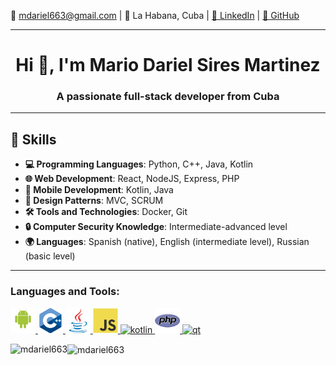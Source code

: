 📧 mdariel663@gmail.com | 📍 La Habana, Cuba | [💼 LinkedIn](https://cu.linkedin.com/in/mario-dariel-sires-martinez) | [🐙 GitHub](http://github.com/mdariel663)

---
<h1 align="center">Hi 👋, I'm Mario Dariel Sires Martinez</h1>
<h3 align="center">A passionate full-stack developer from Cuba</h3>

---
## 💪 Skills
- **💻 Programming Languages**: Python, C++, Java, Kotlin
- **🌐 Web Development**: React, NodeJS, Express, PHP
- **📱 Mobile Development**: Kotlin, Java
- **📐 Design Patterns**: MVC, SCRUM
- **🛠️ Tools and Technologies**: Docker, Git
- **🔒 Computer Security Knowledge**: Intermediate-advanced level
- **🌍 Languages**: Spanish (native), English (intermediate level), Russian (basic level)
---
<h3 align="left">Languages and Tools:</h3>
<p align="left"> <a href="https://developer.android.com" target="_blank" rel="noreferrer"> <img src="https://raw.githubusercontent.com/devicons/devicon/master/icons/android/android-original-wordmark.svg" alt="android" width="40" height="40"/> </a> <a href="https://www.w3schools.com/cpp/" target="_blank" rel="noreferrer"> <img src="https://raw.githubusercontent.com/devicons/devicon/master/icons/cplusplus/cplusplus-original.svg" alt="cplusplus" width="40" height="40"/> </a> <a href="https://www.java.com" target="_blank" rel="noreferrer"> <img src="https://raw.githubusercontent.com/devicons/devicon/master/icons/java/java-original.svg" alt="java" width="40" height="40"/> </a> <a href="https://developer.mozilla.org/en-US/docs/Web/JavaScript" target="_blank" rel="noreferrer"> <img src="https://raw.githubusercontent.com/devicons/devicon/master/icons/javascript/javascript-original.svg" alt="javascript" width="40" height="40"/> </a> <a href="https://kotlinlang.org" target="_blank" rel="noreferrer"> <img src="https://www.vectorlogo.zone/logos/kotlinlang/kotlinlang-icon.svg" alt="kotlin" width="40" height="40"/> </a>  </a> <a href="https://www.php.net" target="_blank" rel="noreferrer"> <img src="https://raw.githubusercontent.com/devicons/devicon/master/icons/php/php-original.svg" alt="php" width="40" height="40"/> </a> <a href="https://www.qt.io/" target="_blank" rel="noreferrer"> <img src="https://upload.wikimedia.org/wikipedia/commons/0/0b/Qt_logo_2016.svg" alt="qt" width="40" height="40"/> </a> <a href="https://reactjs.org/" target="_blank" rel="noreferrer">  </a></p>

<p><img align="left" src="https://github-readme-stats.vercel.app/api/top-langs?username=mdariel663&show_icons=true&locale=en&layout=compact" alt="mdariel663" /></p>


<p><img align="center" src="https://github-readme-streak-stats.herokuapp.com/?user=mdariel663&" alt="mdariel663" /></p>
